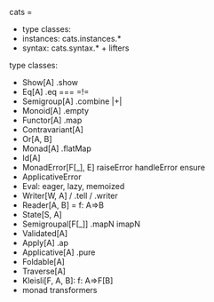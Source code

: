 cats = 
- type classes:
- instances:    cats.instances.*
- syntax:       cats.syntax.*   + lifters

type classes:
 - Show[A]          .show
 - Eq[A]            .eq       === =!=
 - Semigroup[A]     .combine  |+|
 - Monoid[A]        .empty 
 - Functor[A]       .map
 - Contravariant[A]
 - Or[A, B]
 - Monad[A]         .flatMap
 - Id[A]
 - MonadError[F[_], E] raiseError handleError ensure
 - ApplicativeError
 - Eval: eager, lazy, memoized
 - Writer[W, A]      / .tell / .writer
 - Reader[A, B] = f: A=>B
 - State[S, A]
 - Semigroupal[F[_]]  .mapN imapN
 - Validated[A]
 - Apply[A]          .ap
 - Applicative[A]    .pure
 - Foldable[A]
 - Traverse[A]
 - Kleisli[F, A, B]: f: A=>F[B]
 - monad transformers
 
 


